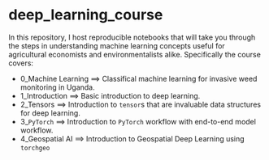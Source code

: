 # deep_learning_course
In this repository, I host reproducible notebooks that will take you through the steps in understanding machine learning concepts useful for agricultural economists and environmentalists alike. Specifically the course covers:

* 0_Machine Learning ==> Classifical machine learning for invasive weed monitoring in Uganda.
* 1_Introduction ==> Basic introduction to deep learning.
* 2_Tensors ==> Introduction to `tensor`s that are invaluable data structures for deep learning.
* 3_`PyTorch` ==> Introduction to `PyTorch` workflow with end-to-end model workflow.
* 4_Geospatial AI ==> Introduction to Geospatial Deep Learning using `torchgeo`
